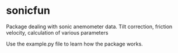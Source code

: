 # sonicfun
Package dealing with sonic anemometer data. Tilt correction, friction velocity, calculation of various parameters

Use the example.py file to learn how the package works.
